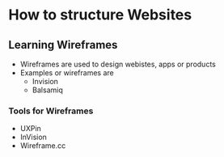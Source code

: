 # How to structure Websites

## Learning Wireframes
- Wireframes are used to design webistes, apps or products
- Examples or wireframes are
  * Invision
  * Balsamiq

### Tools for Wireframes
- UXPin
- InVision
- Wireframe.cc
